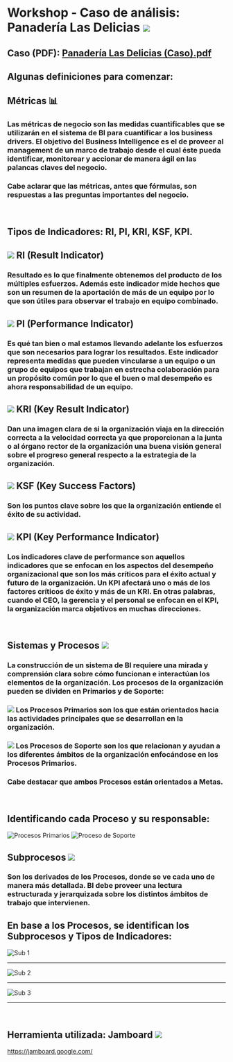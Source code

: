 # Workshop - Caso de análisis: Panadería Las Delicias <img src="https://img.icons8.com/fluent/30/000000/bakery.png"/>
## Caso (PDF): [Panadería Las Delicias (Caso).pdf](https://github.com/agustinrp/Workshop__Panaderia-Las-Delicias/files/6255051/Panaderia.Las.Delicias.Caso.pdf)
## Algunas definiciones para comenzar:
## Métricas 📊 
### Las métricas de negocio son las medidas cuantificables que se utilizarán en el sistema de BI para cuantificar a los business drivers. El objetivo del Business Intelligence es el de proveer al management de un marco de trabajo desde el cual éste pueda identificar, monitorear y accionar de manera ágil en las palancas claves del negocio.
### Cabe aclarar que las métricas, antes que fórmulas, son respuestas a las preguntas importantes del negocio.
‎      ‏‏‎
## Tipos de Indicadores: RI, PI, KRI, KSF, KPI.
## <img src="https://img.icons8.com/plumpy/15/000000/sphere.png"/> RI (Result Indicator)
### Resultado es lo que finalmente obtenemos del producto de los múltiples esfuerzos. Además este indicador mide hechos que son un resumen de la aportación de más de un equipo por lo que son útiles para observar el trabajo en equipo combinado.
## <img src="https://img.icons8.com/plumpy/15/000000/sphere.png"/> PI (Performance Indicator)
### Es qué tan bien o mal estamos llevando adelante los esfuerzos que son necesarios para lograr los resultados. Este indicador representa medidas que pueden vincularse a un equipo o un grupo de equipos que trabajan en estrecha colaboración para un propósito común por lo que el buen o mal desempeño es ahora responsabilidad de un equipo.
## <img src="https://img.icons8.com/plumpy/15/000000/sphere.png"/> KRI (Key Result Indicator)
### Dan una imagen clara de si la organización viaja en la dirección correcta a la velocidad correcta ya que proporcionan a la junta o al órgano rector de la organización una buena visión general sobre el progreso general respecto a la estrategia de la organización.
## <img src="https://img.icons8.com/plumpy/15/000000/sphere.png"/> KSF (Key Success Factors)
### Son los puntos clave sobre los que la organización entiende el éxito de su actividad.
## <img src="https://img.icons8.com/plumpy/15/000000/sphere.png"/> KPI (Key Performance Indicator)
### Los indicadores clave de performance son aquellos indicadores que se enfocan en los aspectos del desempeño organizacional que son los más críticos para el éxito actual y futuro de la organización. Un KPI afectará uno o más de los factores críticos de éxito y más de un KRI. En otras palabras, cuando el CEO, la gerencia y el personal se enfocan en el KPI, la organización marca objetivos en muchas direcciones.
‎      ‏‏‎
‎      ‏‏‎
## Sistemas y Procesos    <img src="https://img.icons8.com/cotton/25/000000/process.png"/>
### La construcción de un sistema de BI requiere una mirada y comprensión clara sobre cómo funcionan e interactúan los elementos de la organización. Los procesos de la organización  pueden se dividen en Primarios  y de Soporte:
### <img src="https://img.icons8.com/plumpy/15/000000/sphere.png"/> Los Procesos Primarios son los que están orientados hacia las actividades principales que se desarrollan en la organización.
### <img src="https://img.icons8.com/plumpy/15/000000/sphere.png"/> Los Procesos de Soporte son los que relacionan y ayudan a los diferentes ámbitos de la organización enfocándose en los Procesos Primarios.
### Cabe destacar que ambos Procesos están orientados a Metas.
‎      ‏‏‎
‎      ‏‏‎
## Identificando cada Proceso y su responsable:
![Procesos Primarios](https://user-images.githubusercontent.com/58674979/113498380-ca26eb00-94e2-11eb-8702-b2c8341102e4.png)
![Proceso de Soporte](https://user-images.githubusercontent.com/58674979/113498426-3a357100-94e3-11eb-8779-2389db4aa3d7.png)
‎      ‏‏‎
‎      ‏‏‎
## Subprocesos  <img src="https://img.icons8.com/nolan/30/process.png"/>
### Son los derivados de los Procesos, donde se ve cada uno de manera más detallada. BI debe proveer una lectura estructurada y jerarquizada sobre los distintos ámbitos de trabajo que intervienen.
## En base a los Procesos, se identifican los Subprocesos y Tipos de Indicadores:
![Sub 1](https://user-images.githubusercontent.com/58674979/113499773-fea0a400-94ee-11eb-82d9-dee7d3e91390.png)
___________________________
![Sub 2](https://user-images.githubusercontent.com/58674979/113499781-0a8c6600-94ef-11eb-9610-681d448410ad.png)
___________________________
![Sub 3](https://user-images.githubusercontent.com/58674979/113499789-1b3cdc00-94ef-11eb-9b9a-c3161984e1aa.png)
_____________
‎      ‏‏‎

## Herramienta utilizada: Jamboard <img src="https://img.icons8.com/fluent/36/000000/jamboard.png"/>
https://jamboard.google.com/
